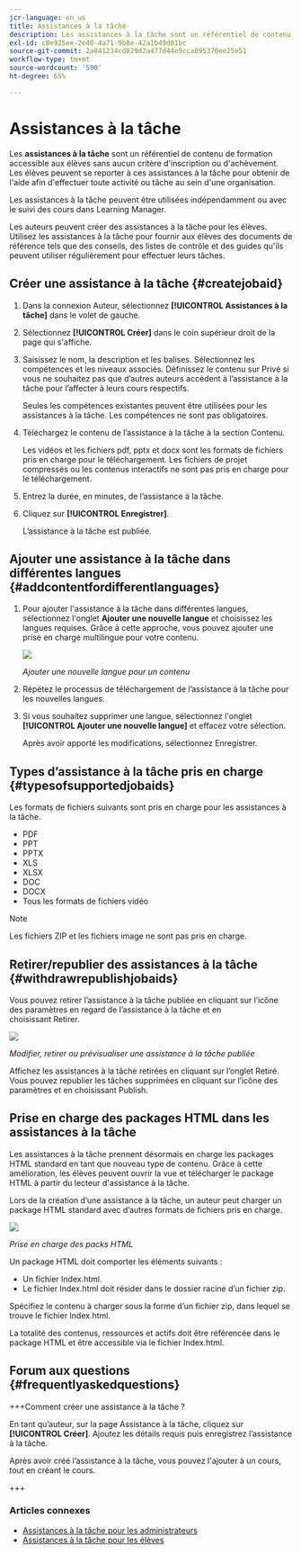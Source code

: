 ```yaml
---
jcr-language: en_us
title: Assistances à la tâche
description: Les assistances à la tâche sont un référentiel de contenu de formation accessible aux élèves sans aucun critère d'inscription ou d'achèvement. Les élèves peuvent se reporter à ces assistances à la tâche pour obtenir de l'aide afin d'effectuer toute activité ou tâche au sein d'une organisation.
exl-id: c8e925ee-2e40-4a71-9b8e-42a1b49d01bc
source-git-commit: 2a841234cd829d2a477d44e9cca095370ee25e51
workflow-type: tm+mt
source-wordcount: '590'
ht-degree: 65%

---
```


# Assistances à la tâche

Les **assistances à la tâche** sont un référentiel de contenu de formation accessible aux élèves sans aucun critère d&#39;inscription ou d&#39;achèvement. Les élèves peuvent se reporter à ces assistances à la tâche pour obtenir de l&#39;aide afin d&#39;effectuer toute activité ou tâche au sein d&#39;une organisation.

Les assistances à la tâche peuvent être utilisées indépendamment ou avec le suivi des cours dans Learning Manager.

Les auteurs peuvent créer des assistances à la tâche pour les élèves. Utilisez les assistances à la tâche pour fournir aux élèves des documents de référence tels que des conseils, des listes de contrôle et des guides qu&#39;ils peuvent utiliser régulièrement pour effectuer leurs tâches.

## Créer une assistance à la tâche {#createjobaid}

1. Dans la connexion Auteur, sélectionnez **[!UICONTROL Assistances à la tâche]** dans le volet de gauche.
1. Sélectionnez **[!UICONTROL Créer]** dans le coin supérieur droit de la page qui s&#39;affiche.
1. Saisissez le nom, la description et les balises. Sélectionnez les compétences et les niveaux associés. Définissez le contenu sur Privé si vous ne souhaitez pas que d’autres auteurs accèdent à l’assistance à la tâche pour l’affecter à leurs cours respectifs.

   Seules les compétences existantes peuvent être utilisées pour les assistances à la tâche. Les compétences ne sont pas obligatoires.

1. Téléchargez le contenu de l’assistance à la tâche à la section Contenu.

   Les vidéos et les fichiers pdf, pptx et docx sont les formats de fichiers pris en charge pour le téléchargement. Les fichiers de projet compressés ou les contenus interactifs ne sont pas pris en charge pour le téléchargement.

1. Entrez la durée, en minutes, de l’assistance à la tâche.
1. Cliquez sur **[!UICONTROL Enregistrer]**.

   L’assistance à la tâche est publiée.

## Ajouter une assistance à la tâche dans différentes langues {#addcontentfordifferentlanguages}

1. Pour ajouter l&#39;assistance à la tâche dans différentes langues, sélectionnez l&#39;onglet **Ajouter une nouvelle langue** et choisissez les langues requises. Grâce à cette approche, vous pouvez ajouter une prise en charge multilingue pour votre contenu.

   ![](assets/add-new-languagetab.png)

   *Ajouter une nouvelle langue pour un contenu*

1. Répétez le processus de téléchargement de l’assistance à la tâche pour les nouvelles langues.
1. Si vous souhaitez supprimer une langue, sélectionnez l&#39;onglet **[!UICONTROL Ajouter une nouvelle langue]** et effacez votre sélection.

   Après avoir apporté les modifications, sélectionnez Enregistrer.

## Types d’assistance à la tâche pris en charge {#typesofsupportedjobaids}

Les formats de fichiers suivants sont pris en charge pour les assistances à la tâche.

* PDF
* PPT
* PPTX
* XLS
* XLSX
* DOC
* DOCX
* Tous les formats de fichiers vidéo

>[!NOTE]
>
>Les fichiers ZIP et les fichiers image ne sont pas pris en charge.

## Retirer/republier des assistances à la tâche {#withdrawrepublishjobaids}

Vous pouvez retirer l’assistance à la tâche publiée en cliquant sur l’icône des paramètres en regard de l’assistance à la tâche et en choisissant Retirer.

![](assets/job-aid-withdraw.png)

*Modifier, retirer ou prévisualiser une assistance à la tâche publiée*

Affichez les assistances à la tâche retirées en cliquant sur l’onglet Retiré. Vous pouvez republier les tâches supprimées en cliquant sur l’icône des paramètres et en choisissant Publish.

## Prise en charge des packages HTML dans les assistances à la tâche

Les assistances à la tâche prennent désormais en charge les packages HTML standard en tant que nouveau type de contenu. Grâce à cette amélioration, les élèves peuvent ouvrir la vue et télécharger le package HTML à partir du lecteur d&#39;assistance à la tâche.

Lors de la création d’une assistance à la tâche, un auteur peut charger un package HTML standard avec d’autres formats de fichiers pris en charge.

![](assets/html-job-aid.png)

*Prise en charge des packs HTML*

Un package HTML doit comporter les éléments suivants :

* Un fichier Index.html.
* Le fichier Index.html doit résider dans le dossier racine d’un fichier zip.

Spécifiez le contenu à charger sous la forme d’un fichier zip, dans lequel se trouve le fichier Index.html.

La totalité des contenus, ressources et actifs doit être référencée dans le package HTML et être accessible via le fichier Index.html.

## Forum aux questions {#frequentlyaskedquestions}

+++Comment créer une assistance à la tâche ?

En tant qu’auteur, sur la page Assistance à la tâche, cliquez sur **[!UICONTROL Créer]**. Ajoutez les détails requis puis enregistrez l’assistance à la tâche.

Après avoir créé l’assistance à la tâche, vous pouvez l&#39;ajouter à un cours, tout en créant le cours.

+++

### Articles connexes

* [Assistances à la tâche pour les administrateurs](../../administrators/feature-summary/job-aids.md)
* [Assistances à la tâche pour les élèves](../../learners/feature-summary/job-aids.md)
